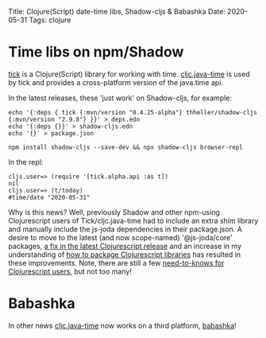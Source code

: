 Title: Clojure(Script) date-time libs, Shadow-cljs & Babashka
Date: 2020-05-31
Tags: clojure

# Time libs on npm/Shadow

[tick](https://github.com/juxt/tick) is a Clojure(Script) library for working with time. [cljc.java-time](https://github.com/henryw374/cljc.java-time) is used by tick and provides a cross-platform version of the java.time api. 

In the latest releases, these 'just work' on Shadow-cljs, for example:

```
echo '{:deps { tick {:mvn/version "0.4.25-alpha"} thheller/shadow-cljs {:mvn/version "2.9.8"} }}' > deps.edn
echo '{:deps {}}' > shadow-cljs.edn
echo '{}' > package.json

npm install shadow-cljs --save-dev && npx shadow-cljs browser-repl
```

In the repl:

```
cljs.user=> (require '[tick.alpha.api :as t])
nil
cljs.user=> (t/today)
#time/date "2020-05-31"

```

Why is this news? Well, previously Shadow and other npm-using Clojurescript users of Tick/cljc.java-time had to include an extra shim library and manually include the js-joda dependencies in their package.json. A desire to move to the latest (and now scope-named) '@js-joda/core' packages, [a fix in the latest Clojurescript release](https://clojure.atlassian.net/browse/CLJS-3138) and an increase in my understanding of [how to package Clojurescript libraries](http://widdindustries.com/cljs-npm-libraries/) has resulted in these improvements. Note, there are still a few [need-to-knows for Clojurescript users](https://github.com/juxt/tick/blob/master/docs/cljs.adoc), but not too many!

# Babashka

In other news [cljc.java-time](https://github.com/henryw374/cljc.java-time) now works on a third platform, [babashka](https://github.com/borkdude/babashka/)!
